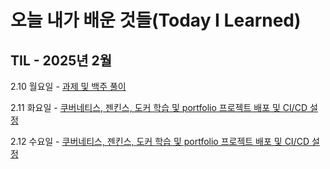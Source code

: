 # 오늘 내가 배운 것들(Today I Learned)

## TIL - 2025년 2월

2.10 월요일 - [과제 및 백주 풀이](Feb/2025-02-10.md)

2.11 화요일 - [쿠버네티스, 젠킨스, 도커 학습 및 portfolio 프로젝트 배포 및 CI/CD 설정](Feb/2025-02-11.md)

2.12 수요일 - [쿠버네티스, 젠킨스, 도커 학습 및 portfolio 프로젝트 배포 및 CI/CD 설정](Feb/2025-02-12.md)

